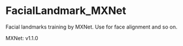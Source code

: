 # FacialLandmark_MXNet
Facial landmarks training by MXNet. Use for face alignment and so on.

MXNet: v1.1.0

